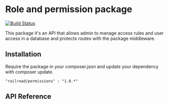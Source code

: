 # Role and permission package

[![Build Status](https://travis-ci.com/railroadmedia/permissions.svg?branch=master)](https://travis-ci.com/railroadmedia/permissions)

This package it's an API that allows admin to manage access rules and user access in a database and protects routes with the package middleware.

## Installation

Require the package in your composer.json and update your dependency with composer update.

``
 "railroad/permissions" : "1.0.*"
``

## API Reference